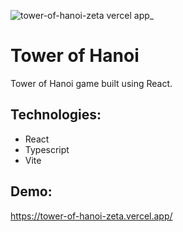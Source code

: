 ![tower-of-hanoi-zeta vercel app_](https://user-images.githubusercontent.com/39927384/210085335-e6af64a9-3aac-497e-b667-98fc817144e3.png)

# Tower of Hanoi 

Tower of Hanoi game built using React.

## Technologies:
- React
- Typescript
- Vite

## Demo:
https://tower-of-hanoi-zeta.vercel.app/
